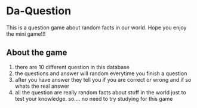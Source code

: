 # Da-Question
This is a question game about random facts in our world. Hope you enjoy the mini game!!!

## About the game 
  1. there are 10 different question in this database
  2. the questions and answer will random everytime you finish a question
  3. after you have answer they tell you if you are correct or wrong and if so whats the real answer
  4. all the question are really random facts about stuff in the world just to test your knowledge. so.... no need to try studying for this game
